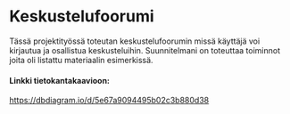 # Keskustelufoorumi
Tässä projektityössä toteutan keskustelufoorumin missä käyttäjä voi kirjautua ja osallistua keskusteluihin. Suunnitelmani on toteuttaa toiminnot joita oli listattu materiaalin esimerkissä.

#### Linkki tietokantakaavioon:
https://dbdiagram.io/d/5e67a9094495b02c3b880d38